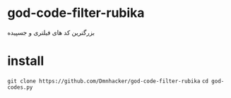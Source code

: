 # god-code-filter-rubika
بزرگترین کد های فیلتری و جسپیده
# install
`git clone https://github.com/Dmnhacker/god-code-filter-rubika`
`cd god-codes.py`

